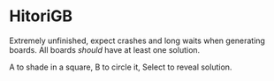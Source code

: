 # HitoriGB

Extremely unfinished, expect crashes and long waits when generating boards. All boards *should* have at least one solution. 

A to shade in a square, B to circle it, Select to reveal solution. 
